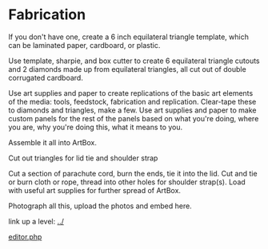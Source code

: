 # Fabrication

If you don't have one, create a 6 inch equilateral triangle template, which can be laminated paper, cardboard, or plastic.

Use template, sharpie, and box cutter to create 6 equilateral triangle cutouts and 2 diamonds made up from equilateral triangles, all cut out of double corrugated cardboard.

Use art supplies and paper to create replications of the basic art elements of the media: tools, feedstock, fabrication and replication.  Clear-tape these to diamonds and triangles, make a few.  Use art supplies and paper to make custom panels for the rest of the panels based on what you're doing, where you are, why you're doing this, what it means to you.

Assemble it all into ArtBox.  

Cut out triangles for lid tie and shoulder strap

Cut a section of parachute cord, burn the ends, tie it into the lid.  Cut and tie or burn cloth or rope, thread into other holes for shoulder strap(s).  Load with useful art supplies for further spread of ArtBox.

Photograph all this, upload the photos and embed here.  

link up a level: [../](../)

[editor.php](editor.php)
